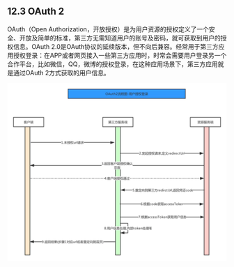 ## 12.3 OAuth 2

OAuth（Open Authorization，开放授权）是为用户资源的授权定义了一个安全、开放及简单的标准，第三方无需知道用户的账号及密码，就可获取到用户的授权信息。OAuth 2.0是OAuth协议的延续版本，但不向后兼容。经常用于第三方应用授权登录：在APP或者网页接入一些第三方应用时，时常会需要用户登录另一个合作平台，比如微信，QQ，微博的授权登录，在这种应用场景下，第三方应用就是通过OAuth 2方式获取的用户信息。

![img](images/oauth2Flow.png)